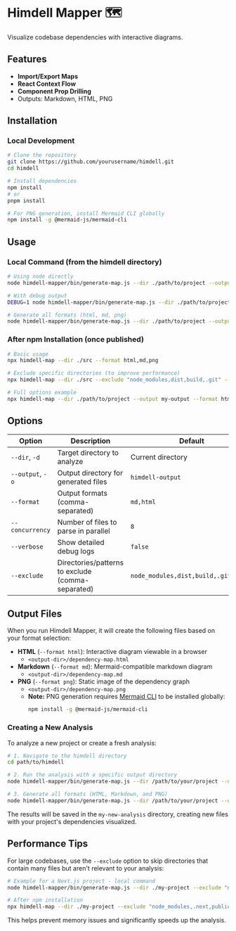 # Himdell Mapper 🗺️  

Visualize codebase dependencies with interactive diagrams.  

## Features  
- **Import/Export Maps**  
- **React Context Flow**  
- **Component Prop Drilling**  
- Outputs: Markdown, HTML, PNG  

## Installation

### Local Development
```bash
# Clone the repository
git clone https://github.com/yourusername/himdell.git
cd himdell

# Install dependencies
npm install
# or
pnpm install

# For PNG generation, install Mermaid CLI globally
npm install -g @mermaid-js/mermaid-cli
```

## Usage  

### Local Command (from the himdell directory)
```bash
# Using node directly
node himdell-mapper/bin/generate-map.js --dir ./path/to/project --output my-output

# With debug output
DEBUG=1 node himdell-mapper/bin/generate-map.js --dir ./path/to/project --verbose

# Generate all formats (html, md, png)
node himdell-mapper/bin/generate-map.js --dir ./path/to/project --output my-output --format html,md,png
```

### After npm Installation (once published)
```bash
# Basic usage
npx himdell-map --dir ./src --format html,md,png

# Exclude specific directories (to improve performance)
npx himdell-map --dir ./src --exclude "node_modules,dist,build,.git" --format html,md

# Full options example
npx himdell-map --dir ./path/to/project --output my-output --format html,md --concurrency 4 --exclude "node_modules,dist,build,.git,.next" --verbose
```

## Options

| Option | Description | Default |
|--------|-------------|---------|
| `--dir`, `-d` | Target directory to analyze | Current directory |
| `--output`, `-o` | Output directory for generated files | `himdell-output` |
| `--format` | Output formats (comma-separated) | `md,html` |
| `--concurrency` | Number of files to parse in parallel | `8` |
| `--verbose` | Show detailed debug logs | `false` |
| `--exclude` | Directories/patterns to exclude (comma-separated) | `node_modules,dist,build,.git,.next` |

## Output Files

When you run Himdell Mapper, it will create the following files based on your format selection:

- **HTML** (`--format html`): Interactive diagram viewable in a browser
  - `<output-dir>/dependency-map.html`
- **Markdown** (`--format md`): Mermaid-compatible markdown diagram
  - `<output-dir>/dependency-map.md`  
- **PNG** (`--format png`): Static image of the dependency graph
  - `<output-dir>/dependency-map.png`
  - **Note:** PNG generation requires [Mermaid CLI](https://github.com/mermaid-js/mermaid-cli) to be installed globally:
    ```bash
    npm install -g @mermaid-js/mermaid-cli
    ```

### Creating a New Analysis

To analyze a new project or create a fresh analysis:

```bash
# 1. Navigate to the himdell directory
cd path/to/himdell

# 2. Run the analysis with a specific output directory
node himdell-mapper/bin/generate-map.js --dir /path/to/your/project --output my-new-analysis

# 3. Generate all formats (HTML, Markdown, and PNG)
node himdell-mapper/bin/generate-map.js --dir /path/to/your/project --output my-new-analysis --format html,md,png
```

The results will be saved in the `my-new-analysis` directory, creating new files with your project's dependencies visualized.

## Performance Tips

For large codebases, use the `--exclude` option to skip directories that contain many files but aren't relevant to your analysis:

```bash
# Example for a Next.js project - local command
node himdell-mapper/bin/generate-map.js --dir ./my-project --exclude "node_modules,.next,public,out" --verbose

# After npm installation
npx himdell-map --dir ./my-project --exclude "node_modules,.next,public,out" --verbose
```

This helps prevent memory issues and significantly speeds up the analysis.